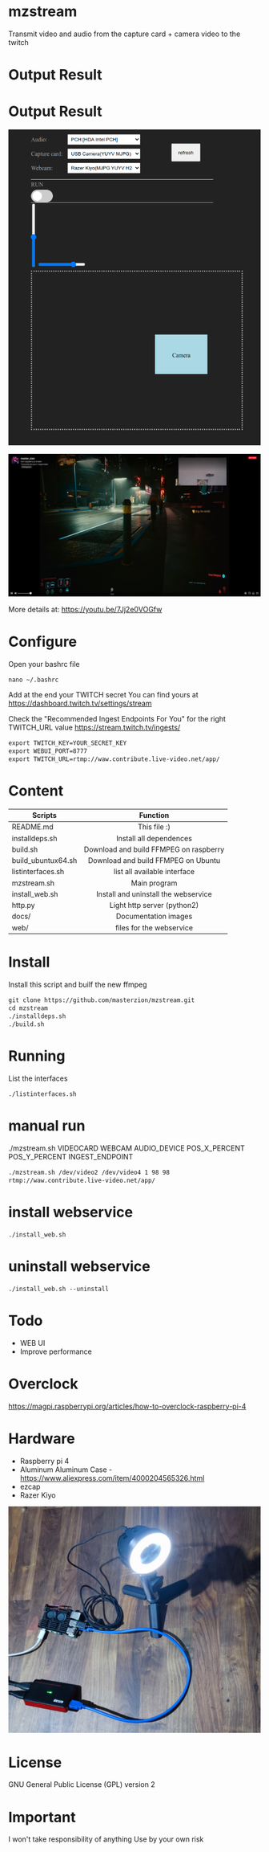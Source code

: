 # mzstream

Transmit video and audio from the capture card + camera video to the twitch
# Output Result

# Output Result

![Screenshot](https://github.com/masterzion/mzstream/blob/main/docs/webui.png)


![Screenshot](https://github.com/masterzion/mzstream/blob/main/docs/Screenshot.png)

More details at: https://youtu.be/7Jj2e0VOGfw

# Configure

Open your bashrc file

```
nano ~/.bashrc
```

Add at the end your TWITCH secret
You can find yours at https://dashboard.twitch.tv/settings/stream

Check the "Recommended Ingest Endpoints For You" for the right TWITCH_URL value
https://stream.twitch.tv/ingests/

```
export TWITCH_KEY=YOUR_SECRET_KEY
export WEBUI_PORT=8777
export TWITCH_URL=rtmp://waw.contribute.live-video.net/app/
```

# Content

| Scripts              | Function                              |
|----------------------|:-------------------------------------:|
| README.md            | This file  :)                         |
| installdeps.sh       | Install all dependences               |
| build.sh             | Download and build FFMPEG on raspberry|
| build_ubuntux64.sh   | Download and build FFMPEG on Ubuntu   |
| listinterfaces.sh    | list all available interface          |
| mzstream.sh          | Main program                          |
| install_web.sh       | Install and uninstall the webservice  |
| http.py              | Light http server (python2)           |
| docs/                | Documentation images                  |
| web/                 | files for the  webservice             |




# Install

Install this script and builf the new ffmpeg

```
git clone https://github.com/masterzion/mzstream.git
cd mzstream
./installdeps.sh
./build.sh
```

# Running

List the interfaces

```
./listinterfaces.sh
```

# manual run

./mzstream.sh VIDEOCARD WEBCAM AUDIO_DEVICE POS_X_PERCENT POS_Y_PERCENT INGEST_ENDPOINT

```
./mzstream.sh /dev/video2 /dev/video4 1 98 98 rtmp://waw.contribute.live-video.net/app/

```

# install webservice


```
./install_web.sh

```

# uninstall webservice

```
./install_web.sh --uninstall

```




# Todo
 - WEB UI
 - Improve performance

# Overclock

https://magpi.raspberrypi.org/articles/how-to-overclock-raspberry-pi-4

# Hardware

 - Raspberry pi 4
 - Aluminum Aluminum Case - https://www.aliexpress.com/item/4000204565326.html
 - ezcap
 - Razer Kiyo


![Hardware](https://github.com/masterzion/mzstream/blob/main/docs/hardware.jpg)


# License

GNU General Public License (GPL) version 2


# Important

I won't take responsibility of anything
Use by your own risk

